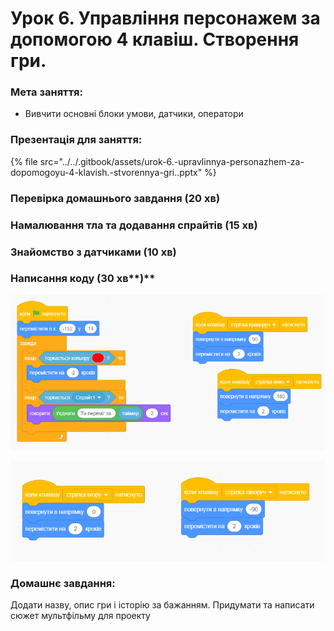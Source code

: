 # Урок 6. Управління персонажем за допомогою 4 клавіш. Створення гри.

### **Мета заняття:**

* Вивчити основні блоки умови, датчики, оператори

### **Презентація для заняття:**

{% file src="../../.gitbook/assets/urok-6.-upravlinnya-personazhem-za-dopomogoyu-4-klavish.-stvorennya-gri..pptx" %}

### **Перевірка домашнього завдання \(20 хв\)**

### Намалювання тла та додавання спрайтів \(15 хв\)

### Знайомство з датчиками \(10 хв\)

### Написання коду \(30 хв**\)**

![](../../.gitbook/assets/image%20%2848%29.png)

![](../../.gitbook/assets/image%20%2832%29.png)

### **Домашнє завдання:**

Додати назву, опис гри і історію за бажанням. Придумати та написати сюжет мультфільму для проекту

